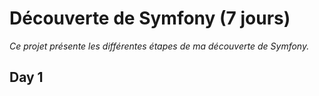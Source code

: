 # Découverte de Symfony (7 jours)

*Ce projet présente les différentes étapes de ma découverte de Symfony.*

## Day 1
